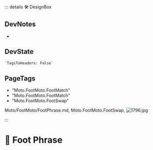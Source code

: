::: details 🛠 <dev>DesignBox</dev>

## DevNotes

-

## DevState

```py
`TagsToHeaders: False`
```

<h2>PageTags</h2>

- "Moto.FootMoto.FootMatch"
- "Moto.FootMoto.FootMatch"
- "Moto.FootMoto.FootSwap"

Moto/FootMoto/FootPhrase.md, <dev>Moto.FootMoto.FootSwap</dev>, ![1796.jpg](/PaperPhoto/1796.jpg)


:::

# 🔷 <moto>Foot Phrase</moto>